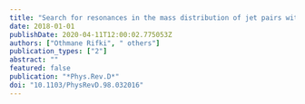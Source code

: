 ```yaml
---
title: "Search for resonances in the mass distribution of jet pairs with one or two jets identified as $b$-jets in proton-proton collisions at $sqrts=13$ TeV with the ATLAS detector"
date: 2018-01-01
publishDate: 2020-04-11T12:00:02.775053Z
authors: ["Othmane Rifki", " others"]
publication_types: ["2"]
abstract: ""
featured: false
publication: "*Phys.Rev.D*"
doi: "10.1103/PhysRevD.98.032016"
---
```


